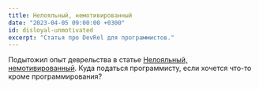 ```yaml
---
title: Нелояльный, немотивированный
date: "2023-04-05 09:00:00 +0300"
id: disloyal-unmotivated
excerpt: "Статья про DevRel для программистов."
---
```


Подытожил опыт деврельства в статье [Нелояльный, немотивированный](/articles/disloyal-unmotivated.md). Куда податься программисту, если хочется что-то кроме программирования?
